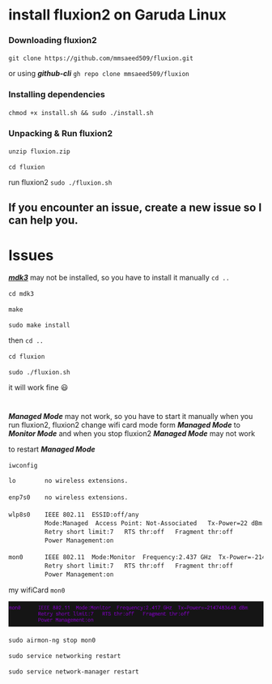 # install fluxion2 on Garuda Linux


### Downloading fluxion2
`git clone https://github.com/mmsaeed509/fluxion.git`

or using ***github-cli*** `gh repo clone mmsaeed509/fluxion`

### Installing dependencies

`chmod +x install.sh && sudo ./install.sh`

### Unpacking & Run fluxion2

`unzip fluxion.zip`

`cd fluxion`

run fluxion2 `sudo ./fluxion.sh`

## If you encounter an issue, create a new issue so I can help you.

# Issues

***[mdk3](https://github.com/charlesxsh/mdk3-master)*** may not be installed, so you have to install it manually
`cd ..` 

`cd mdk3`

`make`

`sudo make install`

then `cd ..`


`cd fluxion`

`sudo ./fluxion.sh`

it will work fine :smiley:

#

***Managed Mode*** may not work, so you have to start it manually
when you run fluxion2, fluxion2 change wifi card mode form ***Managed Mode*** to ***Monitor Mode*** and when you stop fluxion2 ***Managed Mode*** may not work

to restart ***Managed Mode***

`iwconfig`

```bash
lo        no wireless extensions.

enp7s0    no wireless extensions.

wlp8s0    IEEE 802.11  ESSID:off/any  
          Mode:Managed  Access Point: Not-Associated   Tx-Power=22 dBm   
          Retry short limit:7   RTS thr:off   Fragment thr:off
          Power Management:on
          
mon0      IEEE 802.11  Mode:Monitor  Frequency:2.437 GHz  Tx-Power=-2147483648 dBm   
          Retry short limit:7   RTS thr:off   Fragment thr:off
          Power Management:on   

```
my wifiCard `mon0` 

![](/Images/mon0.png)

`sudo airmon-ng stop mon0`

`sudo service networking restart`

`sudo service network-manager restart`






